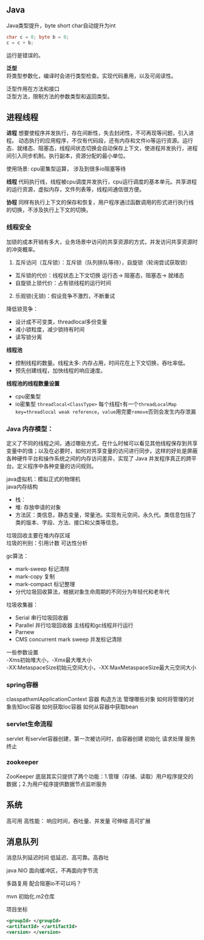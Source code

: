 ## Java
Java类型提升，byte short char自动提升为int
```java
char c = 0; byte b = 0;
c = c + b;
```
运行是错误的。

**泛型**  
将类型参数化，编译时会进行类型检查。实现代码重用，以及可阅读性。  

泛型作用在方法和接口  
泛型方法，限制方法的参数类型和返回类型。  

## 进程线程
**进程**
想要使程序并发执行，存在间断性，失去封闭性，不可再现等问题，引入进程。
动态执行的应用程序，不仅有代码段，还有内存和文件io等运行资源。运行态、就绪态、阻塞态，线程间状态切换会自动保存上下文，使进程并发执行，进程间引入同步机制。执行副本，资源分配的最小单位。

使用场景: cpu密集型运算， 涉及到很多io阻塞等待

**线程**
代码执行线，线程被cpu调度并发执行，cpu运行调度的基本单元。共享进程的运行资源，虚拟内存，文件列表等，线程间通信很方便。

**协程**
同样有执行上下文的保存和恢复，用户程序通过函数调用的形式进行执行线的切换，不涉及执行上下文的切换。

### 线程安全
加锁的成本开销有多大，业务场景中访问的共享资源的方式，并发访问共享资源时的冲突概率。

1. 互斥访问（互斥锁）：互斥锁（队列排队等待），自旋锁（轮询尝试获取锁）
- 互斥锁的代价：线程状态上下文切换 运行态-> 阻塞态，阻塞态-> 就绪态
- 自旋锁上锁代价：占有锁线程的运行时间

2. 乐观锁(无锁)：假设竞争不激烈，不断重试

降低锁竞争：
- 设计成不可变类，threadlocal多份变量
- 减小锁粒度，减少锁持有时间
- 读写锁分离

**线程池**  
- 控制线程的数量。线程太多: 内存占用，时间花在上下文切换，吞吐率低。
- 预先创建线程，加快线程的响应速度。  

**线程池的线程数量设置**  
- cpu密集型  
- io密集型
`threadlocal<ClassType>` 每个线程`t`有一个`threadLocalMap`
`key=threadlocal weak reference`，`value`用完要`remove`否则会发生内存泄漏

### Java 内存模型：
定义了不同的线程之间，通过哪些方式，在什么时候可以看见其他线程保存到共享变量中的值；以及在必要时，如何对共享变量的访问进行同步。这样的好处是屏蔽各种硬件平台和操作系统之间的内存访问差异，实现了 Java 并发程序真正的跨平台。定义程序中各种变量的访问规则。

java虚拟机：模拟正式的物理机   
java内存结构  
- 栈：  
- 堆: 存放申请的对象  
- 方法区：类信息，静态变量，常量池。实现有元空间，永久代。类信息包括了类的版本、字段、方法、接口和父类等信息。  

垃圾回收主要在堆内存区域  
垃圾的判别：引用计数 可达性分析  

gc算法：
- mark-sweep 标记清除  
- mark-copy 复制  
- mark-compact 标记整理  
- 分代垃圾回收算法，根据对象生命周期的不同分为年轻代和老年代  

垃圾收集器：
- Serial 串行垃圾回收器   
- Parallel 并行垃圾回收器 主线程和gc线程并行运行  
- Parnew  
- CMS concurrent mark sweep 并发标记清除  

一些参数设置  
-Xms初始堆大小，-Xmx最大堆大小  
-XX:MetaspaceSize初始元空间大小，-XX:MaxMetaspaceSize最大元空间大小  

### spring容器
classpathxmlApplicationContext 容器
构造方法
管理哪些对象
如何将管理的对象告知Ioc容器
如何获取Ioc容器
如何从容器中获取bean

### servlet生命流程
servlet 有servlet容器创建，第一次被访问时，由容器创建
初始化
请求处理
服务终止

### zookeeper
ZooKeeper 底层其实只提供了两个功能：1.管理（存储、读取）用户程序提交的数据；2.为用户程序提供数据节点监听服务

## 系统
高可用
高性能： 响应时间，吞吐量、并发量
可伸缩
高可扩展

## 消息队列
消息队列延迟时间
低延迟、高可靠。高吞吐

java NIO 面向缓冲区，不再面向字节流

多路复用 配合阻塞io不可以吗？

mvn 初始化.m2仓库  

项目坐标  
```xml
<groupId> </groupId>
<artifactId> </artifactId>
<version> </version>
```